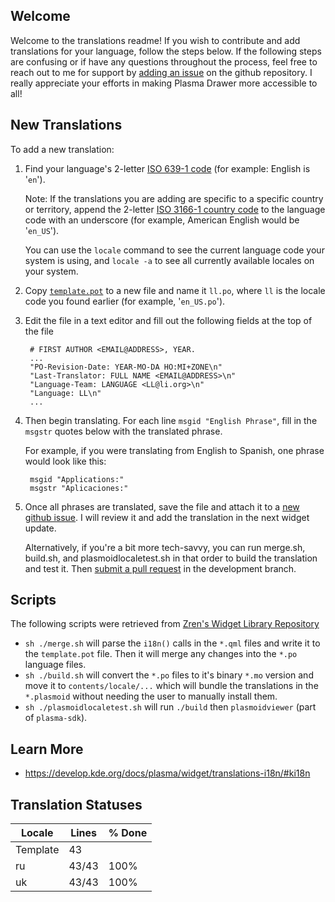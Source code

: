 ## Welcome

Welcome to the translations readme! If you wish to contribute and add translations for your language, follow the steps below. If the following steps are confusing or if have any questions throughout the process, feel free to reach out to me for support by [adding an issue](https://github.com/P-Connor/plasma-drawer/issues/new/choose) on the github repository. I really appreciate your efforts in making Plasma Drawer more accessible to all!

## New Translations

To add a new translation:

1. Find your language's 2-letter [ISO 639-1 code](https://en.wikipedia.org/wiki/ISO_639-1_codes) (for example: English is '`en`'). 
    
    Note: If the translations you are adding are specific to a specific country or territory, append the 2-letter [ISO 3166-1 country code](https://en.wikipedia.org/wiki/ISO_3166-1#Current_codes) to the language code with an underscore (for example, American English would be '`en_US`').

    You can use the `locale` command to see the current language code your system is using, and `locale -a` to see all currently available locales on your system.

2. Copy [`template.pot`](template.pot) to a new file and name it `ll.po`, where `ll` is the locale code you found earlier (for example, '`en_US.po`').
3. Edit the file in a text editor and fill out the following fields at the top of the file


        # FIRST AUTHOR <EMAIL@ADDRESS>, YEAR.
        ...
        "PO-Revision-Date: YEAR-MO-DA HO:MI+ZONE\n"
        "Last-Translator: FULL NAME <EMAIL@ADDRESS>\n"
        "Language-Team: LANGUAGE <LL@li.org>\n"
        "Language: LL\n"
        ...

4. Then begin translating. For each line `msgid "English Phrase"`, fill in the `msgstr` quotes below with the translated phrase. 
    
    For example, if you were translating from English to Spanish, one phrase would look like this:
    
        msgid "Applications:"
        msgstr "Aplicaciones:"
    
5. Once all phrases are translated, save the file and attach it to a [new github issue](https://github.com/P-Connor/plasma-drawer/issues/new/choose). I will review it and add the translation in the next widget update.

    Alternatively, if you're a bit more tech-savvy, you can run merge.sh, build.sh, and plasmoidlocaletest.sh in that order to build the translation and test it. Then [submit a pull request](https://github.com/P-Connor/plasma-drawer/compare) in the development branch.

## Scripts

The following scripts were retrieved from [Zren's Widget Library Repository](https://github.com/Zren/plasma-applet-lib/tree/master/package/translate)

* `sh ./merge.sh` will parse the `i18n()` calls in the `*.qml` files and write it to the `template.pot` file. Then it will merge any changes into the `*.po` language files.
* `sh ./build.sh` will convert the `*.po` files to it's binary `*.mo` version and move it to `contents/locale/...` which will bundle the translations in the `*.plasmoid` without needing the user to manually install them.
* `sh ./plasmoidlocaletest.sh` will run `./build` then `plasmoidviewer` (part of `plasma-sdk`).

## Learn More

* https://develop.kde.org/docs/plasma/widget/translations-i18n/#ki18n

## Translation Statuses
|  Locale  |  Lines  | % Done|
|----------|---------|-------|
| Template |      43 |       |
| ru       |   43/43 |  100% |
| uk       |   43/43 |  100% |

